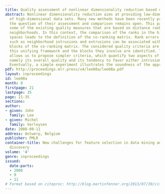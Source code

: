 ```yaml
---
title: Quality assessment of nonlinear dimensionality reduction based on K-ary neighborhoods
abstract: Nonlinear dimensionality reduction aims at providing low-dimensional representions
  of high-dimensional data sets. Many new methods have been recently proposed, but
  the question of their assessment and comparison remains open. This paper reviews
  some of the existing quality measures that are based on distance ranking and K-ary
  neighborhoods. In this context, the comparison of the ranks in the high- and low-dimensional
  spaces leads to the definition of the co-ranking matrix. Rank errors and concepts
  such as neighborhood intrusions and extrusions can be associated with different
  blocks of the co-ranking matrix. The considered quality criteria are then cast within
  this unifying framework and the blocks they involve are identified. The same framework
  allows us to propose simpler criteria, which quantify two aspects of the embedding,
  namely its overall quality and its tendency to favor either intrusions or extrusions.
  Eventually, a simple experiment illustrates the soundness of the approach.
pdf: http://proceedings.mlr.press/v4/lee08a/lee08a.pdf
layout: inproceedings
id: lee08a
month: 0
firstpage: 21
lastpage: 35
page: 21-35
sections: 
author:
- given: John
  family: Lee
- given: Michel
  family: Verleysen
date: 2008-09-11
address: Antwerp, Belgium
publisher: PMLR
container-title: New challenges for feature selection in data mining and knowledge
  discovery
volume: '4'
genre: inproceedings
issued:
  date-parts:
  - 2008
  - 9
  - 11
# Format based on citeproc: http://blog.martinfenner.org/2013/07/30/citeproc-yaml-for-bibliographies/
---
```

